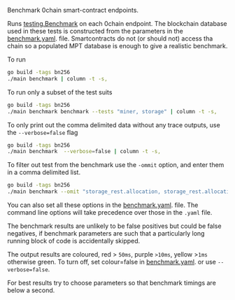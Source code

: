 Benchmark 0chain smart-contract endpoints.

Runs [testing.Benchmark](https://pkg.go.dev/testing#Benchmark) on each 0chain endpoint. 
The blockchain database used in these tests is constructed from the parameters in the
[benchmark.yaml](https://github.com/0chain/0chain/blob/staging/code/go/0chain.net/smartcontract/benchmark/main/config/benchmark.yaml).
file. Smartcontracts do not (or should not) access tha chain so a populated 
MPT database is enough to give a realistic benchmark.

To run
```bash
go build -tags bn256
./main benchmark | column -t -s,
```

To run only a subset of the test suits
```bash
go build -tags bn256
./main benchmark benchmark --tests "miner, storage" | column -t -s,
```

To only print out the comma delimited data without any trace outputs, use the `--verbose=false` flag
```bash
go build -tags bn256
./main benchmark  --verbose=false | column -t -s,
```

To filter out test from the benchmark use the `-ommit` option,
and enter them in a comma delimited list.
```bash
go build -tags bn256
./main benchmark --omit "storage_rest.allocation, storage_rest.allocations" | column -t -s,
```

You can also set all these options in the
[benchmark.yaml](https://github.com/0chain/0chain/blob/staging/code/go/0chain.net/smartcontract/benchmark/main/config/benchmark.yaml).
file. The command line options will take precedence over those in the `.yaml` file.

The benchmark results are unlikely to be false positives but could  be false negatives, 
if benchmark parameters are such that a particularly long running block of code 
is accidentally skipped.

The output results are coloured, red > `50ms`, purple `>10ms`, yellow >`1ms` 
otherwise green. To turn off, set colour=false in
[benchmark.yaml](https://github.com/0chain/0chain/blob/staging/code/go/0chain.net/smartcontract/benchmark/main/config/benchmark.yaml).
or use `--verbose=false`.

For best results try to choose parameters so that benchmark timings are below a second.
